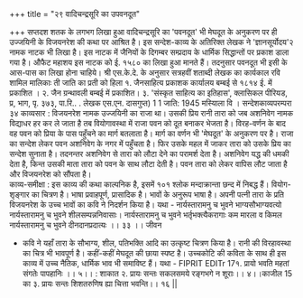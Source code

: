 +++
title = "२९ वादिचन्द्रसूरि का उपवनदूत"

+++
सप्तदश शतक के लगभग लिखा हुआ वादिचन्द्रसूरि का 'पवनदूत' भी मेघदूत के अनुकरण पर ही उज्जयिनी के विजयनरेश की कथा पर आश्रित है। इस सन्देश-काव्य के अतिरिक्त लेखक ने 'ज्ञानसूर्योदय'२ नामक नाटक भी लिखा है। इस नाटक में जैनियों के दिगम्बर सम्प्रदाय के धार्मिक सिद्धान्तों पर प्रकाश डाला गया है। औफैट महाशय इस नाटक को ई. १५८० का लिखा हुआ मानते हैं। तदनुसार पवनदूत भी इसी के आस-पास का लिखा होना चाहिये। श्री एस.के.दे. के अनुसार सत्रहवीं शताब्दी लेखक का कार्यकाल
रवि शामिल मालिकाः ती जाति का प्रती को हिला
१. जैनसाहित्य प्रकाशक कार्यालय बम्बई से १८१४ ई. में प्रकाशित । २. जैन ग्रन्थावली बम्बई में प्रकाशित। ३. 'संस्कृत साहित्य का इतिहास', क्लासिकल पीरियड, प्र, भाग, पृ. ३७३, पा.रि.. . लेखक एस.एन. दासगुप्त) 1 1 जाति: 1945 मस्यिाला
वि
।
सन्देशकाव्यपरम्परा
३४ काव्यसार : विजयनरेश नामक उज्जयिनी का राजा था। उसकी प्रिय रानी तारा को जब अशनिवेग नामक विद्याधर हर कर ले जाता है तब वियोगावस्था में राजा पवन को दूत बनाकर भेजता है। विरह-वर्णन के बाद वह पवन को प्रिया के पास पहुँचने का मार्ग बतलाता है। मार्ग का वर्णन भी 'मेघदूत' के अनुकरण पर है। राजा का सन्देश लेकर पवन अशनिवेग के नगर में पहुँचता है। फिर उसके महल में जाकर तारा को उसके प्रिय का सन्देश सुनाता है। तदनन्तर अशनिवेग से तारा को लौटा देने का परामर्श देता है। अशनिवेग यद्ध की धमकी देता है, किन्त उसकी माता तारा को पवन के साथ लौटा देती है। पवन तारा को लेकर वापिस लौट जाता है और विजयनरेश को सौंपता है।  
काव्य-समीक्षा : इस काव्य की कथा काल्पनिक है, इसमें १०१ श्लोक मन्दाक्रान्ता छन्द में निबद्ध हैं। वियोग-शृङ्गार का चित्रण है। भाषा प्रवाहपूर्ण, प्रासादिक है। भावों के अनुरूप भाषा है। अपनी पत्नी तारा के प्रति विजयनरेश के उच्च भावों का कवि ने निदर्शन किया है। यथा -
नार्यस्तारामनु च भुवने भाग्यसौभाग्यवत्यो नार्यस्तारामनु च भुवने शीलसम्पन्ननिवासाः।
नार्यस्तारामनु च भुवने भर्तृभक्त्यैकरागाः कम मारला व किमल नार्यस्तारामनु च भुवने दीनदानप्रदात्यः ।। ३३ ।। जीवन
- कवि ने यहाँ तारा के सौभाग्य, शील, पतिभक्ति आदि का उत्कृष्ट चित्रण किया है। रानी की विरहावस्था का चित्र भी भावपूर्ण है। कहीं-कहीं मेघदूत की छाया स्पष्ट है। उच्चकोटि की कविता के साथ ही इस काव्य में उच्च नैतिक, धार्मिक भाव भी समाविष्ट हैं। यथा -
FIPRIT EDITr 17१. प्रायो भवति महतां संगतेः पापहानिः ।। ५।। : शाकात
२. प्रायः सन्तः सकलसमये रङ्गभगे न शूराः।। ४।।काजील 15 का
३. प्रायः सन्तः शिशतरुणिष ह्या चित्ता भवन्ति।। १६ ||
